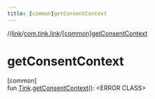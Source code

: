 ```yaml
---
title: [common]getConsentContext
---
```

//[link](../../index.html)/[com.tink.link](index.html)/[[common]getConsentContext]([common]get-consent-context.html)



# getConsentContext



[common]\
fun [Tink](../com.tink.core/[common]-tink/index.html).[getConsentContext]([common]get-consent-context.html)(): &lt;ERROR CLASS&gt;




